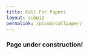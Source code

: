 ```yaml
---
title: Call For Papers
layout: subpi2
permalink: /picom/callpaper/
---
```


<h3>Page under construction!</h3>

<!--- COMMENTED
<h3>Call For Papers - IEEE PICom 2022</h3>

<hr/>

<p><b>=====================CALL FOR PAPERS=============================</b> </p
<br>
IEEE PICom 2021 - The 19th IEEE International Conference on Pervasive
Intelligence and Computing (PICom 2021) -
http://cyber-science.org/2021/picom/
<br>
Oct. 25-28, 2021, Canada (Virtual Conference)
<br>
Sponsored by IEEE, IEEE Computer Society
<br>
Supported by IEEE Technical Committee of Scalable Computing (TCSC),<br>
IEEE SMC TC on CyberMatics and IEEE CIS Smart World TC
<br>
<p><b>==================IMPORTANT DATES===============</b></p>
<br>
Main Conference Papers
<br>
Paper Submission Due: July 01, 2021<br>
Authors Notification: Aug. 01, 2021<br>
Camera-ready Submission: Sept. 1, 2021<br>
<br>
Workshop /Special Session Papers<br>
<br>
Submission Due: August 8, 2021.<br>
Author Notification Due: September 6, 2021<br>
Camera-ready Submission: Sept. 20, 2021<br>
<br>

<p> <b>========INTRODUCTION=============</b></p>

Over the last fifty years, computational intelligence has evolved
from logic-based artificial intelligence, nature-inspired soft
computing, and social-oriented agent technology to cyber-physical
integrated ubiquitous intelligence towards Pervasive Intelligence
(PI). The International Conference on Pervasive Intelligence and
Computing is intended to cover all kinds of these intelligent
paradigms as well as their applications in various pervasive computing
domains. PICom-2019 is the conference on Pervasive Intelligence and
Computing, previously held as PCC (Las Vegas, USA, 2003 and 2004), PSC
(Las Vegas, USA, 2005), PCAC (Vienna, Austria, 2006, and Niagara
Falls, Canada, 2007), IPC-2007 (Jeju, Korea, December 2007), IPC-2008
(Sydney, Australia, December 2008), and since 2009 as the name PICom.
IEEE PICom 2021 will be held on 20-23 August 2021 in Calgary, Canada,
co-located with IEEE DASC 2021, CBDCom 2021 and IEEE CyberSciTech 2021. 
It aims to bring together computer scientists and engineers, to
discuss and exchange experimental and theoretical results,
work-in-progress, novel designs, and test-environments or test-beds in
the important areas of Pervasive Intelligence and Computing.
<br>
<br>
<b>TRACKS AND TOPICS</b><br>
================<br>
Track 1: Computational Intelligence<br>
Track 2: Intelligent Networks, Middleware and Applications<br>
Track 3: Pervasive Computing and Activity/Affect Recognition<br>
Track 4: Smart Object, Environment, System and City<br>
<br>
Topics of interests include, but are not restricted to:<br>
<br>
* Deep Learning and Deep Computation<br>
* Big Data and Smart Data<br>
* Brain-inspired Computing<br>
* Crowdsourcing and Social Computing<br>
* Collective Intelligence<br>
* Agent-based Computing<br>
* Ubiquitous Intelligence<br>
* Cyber-Physical Computing<br>
* The Internet of Things<br>
* Cloud of Things and Cloud of Sensors<br>
* Embedded HW, SW and Systems<br>
* Pervasive Devices and RFIDs<br>
* Wearable Devices and Applications<br>
* Sensor Technology and Networks<br>
* Pervasive Networks/Communications<br>
* Edge and Fog Computing<br>
* Mobile Edge Computing (MEC)<br>
* Device Virtualization<br>
* Privacy, Security and Trust<br>
* Context-Aware Computing<br>
* Mobile Data Mining<br>
* Ubiquitous Data Mining<br>
* Activity Recognition<br>
* Intelligent Cloud Computing<br>
* Services for Pervasive Computing<br>
* Smart Cities and Smart Homes<br>
* Intelligent Social Networking<br>
* Pervasive Technologies for ITS<br>
* HCI for Pervasive Computing<br>
* Mobile Data Modeling<br>
* Middleware for Pervasive Computing<br>
* Intelligent/Smart IoT<br>
* Programming Abstractions for IoT<br>
* Semantic Analysis<br>


<p><b>IEEE PICOM 2021 CALLS FOR:</b></p>
<ul><li> Regular conference paper: 6 - 8 pages, submitted to one of five tracks
  </li><li> WiP/workshop/special session paper: 4-6 pages, and poster paper: 2-4 pages
</li><li> Late breaking innovation paper: 
 
  We seek the latest research and
development work. The submission can be of any type, and will be
allocated by the Program Chair to a suitable Regular,
Work-in-Progress, or Poster tracks.
   </li> <li> All submissions in the IEEE CS proceedings format
 </li><li>Papers should be submitted via EDAS
(<a href="https://www.edas.info/newPaper.php?c=28402" target=_new>https://www.edas.info/newPaper.php?c=28402</a>) in the proper track.
  </li></ul>
  
  
<p><b>PROCEEDINGS</b></p>
<ul><li> All accepted papers will be published by IEEE (IEEE-DL and EI
indexed) in Conference Proceedings.
</li><li>Best Paper Awards will be granted to high quality papers.
</li><li>Selected papers will be recommended to prestigious journal special issues.
  </li></ul>


<p><b>ORGANISING COMMITTEE</b>
<br>==========================<br>
  <br>
- Honorary Chairs<br>
Albert Zomaya, University of Sydney, Australia<br>
Sumi Helal, Lancaster University, UK<br>
Matthew Princeas, Athabasca University, Canada<br>
<br>
- General Chairs<br>
Flavia C. Delicato, Fluminense Federal University, Brazil<br>
Liang Chen, University of Northern British Columbia,Canada<br>
<br>
- Program Chairs<br>
<br>
Paulo Pires, Fluminense Federal University, Brazil<br>
Yongfeng Huang, Tsinghua University, China<br>
<br>
- Track Chairs<br>
Track 1: Computational Intelligence<br>
<br>
Esteban Clua  Fluminense Federal University, Brazil<br>
Nicolas Tsapatsoulis, Cyprus University of Technology, Cyprus<br>
<br>
Track 2: Intelligent Networks, Middleware and Applications<br>
<br>
Jiang Fan, University of Northern British Columbia, Canada<br>
Thais Batista, Federal University of Rio Grande do Norte, Brazil<br>
<br>
Track 3: Pervasive Computing and Activity/Affect Recognition<br>
<br>
Pietro Manzoni, Universitat Politcnica de Valncia, Spain<br>
Ali Dewan, Athabasca University, Canada<br>
<br>
Track 4: Smart Object, Environment, System and City<br>
<br>
Claudio Miceli  Federal University of Rio de Janeiro, Brazil<br>
Roberto Morabito, Ericsson Research, Jorvas, Finland<br>
<br>
- Workshop and Special Session Chairs<br>
<br>
Peng Li, The University of Aizu, Japan<br>
Antonio Guerrieri, ICAR-CNR, Italy<br>
<br>
-Special Issue Chairs<br>
<br>
Atiqur R. Ahad, U. Dhaka, Bangladesh / Osaka U, Japan<br>
Gautam Srivastava, Brandon University, Canada<br>
<br>

- International Liaison and Publicity Chairs<br>
<br>
Wu-Yuin Hwang, National Central University, Taiwan<br>
Edgar Ramos, Ericsson Research, Finland<br>
Tiago Cariolano, Fluminense Federal University, Brazil<br>
<br>

- Advisory Committee<br>
<br>
Zhikui Chen, Dalian University of Technology, China<br>
Liqiang Wang, University of Central Florida, USA<br>
Jane Hsu, National Taiwan University, Taiwan<br>
Qiang Yang, Zhejiang University, China - Aceitou<br>
Lidia Fuentes, Malaga University, Spain<br>
Giancarlo Fortino, University of Calabria, Italy<br>
<br>
- Steering Committee<br>
<br>
Jianhua Ma, Hosei University, Japan<br>
Laurence T. Yang, St. Francis Xavier Univ., Canada<br>
Adnan Al-Anbuky, Auckland U Tech., New Zealand<br>
Jun Wang, University of Central Florida, USA<br>
Flavia C. Delicato, Fluminense Federal University, Brazil<br>
<br>
  <b>THREE CO-LOCATED CONFERENCES</b><br>

==========================<br>
* The 6th IEEE Cyber Science and Technology Congress (CyberSciTech 2021)<br>
* The 19th IEEE Conf. on Dependable, Autonomic & Secure Comp (DASC 2021)<br>
* The 7th IEEE Int'l Conf. on Cloud and Big Data Computing (CBDCom 2021)<br>
<br>
Hosted by  Athabasca University, Canada
-->












